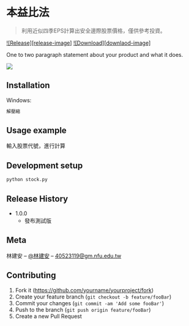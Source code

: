 # 本益比法
> 利用近似四季EPS計算出安全邊際股票價格，僅供參考投資。


[![Release][release-image]][release-url]
[![Download][downlaod-image]][download-url]

One to two paragraph statement about your product and what it does.

![](header.png)

## Installation

Windows:

```sh
解壓縮
```

## Usage example

輸入股票代號，進行計算

## Development setup
```sh
python stock.py
```

## Release History

* 1.0.0
    * 發布測試版

## Meta

林建安 – [@林建安](https://www.facebook.com/Linjianan1104) – 40523119@gm.nfu.edu.tw


## Contributing

1. Fork it (<https://github.com/yourname/yourproject/fork>)
2. Create your feature branch (`git checkout -b feature/fooBar`)
3. Commit your changes (`git commit -am 'Add some fooBar'`)
4. Push to the branch (`git push origin feature/fooBar`)
5. Create a new Pull Request

<!-- Markdown link & img dfn's -->
[release-url]: https://img.shields.io/github/release/s40523119/P-E-Ratio.svg
[download-url]: https://img.shields.io/github/downloads/s40523119/P-E-Ratio/total.svg
